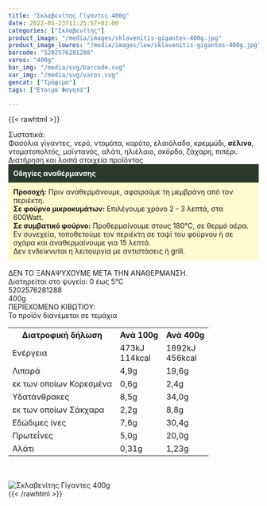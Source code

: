 ```yaml
---
title: "Σκλαβενίτης Γίγαντες 400g"
date: 2022-05-23T11:25:57+03:00
categories: ["Σκλαβενίτης"]
product_image: "/media/images/sklavenitis-gigantes-400g.jpg"
product_image_lowres: "/media/images/low/sklavenitis-gigantes-400g.jpg"
barcode: "5202576281288"
varos: "400g"
bar_img: "/media/svg/barcode.svg"
var_img: "/media/svg/varos.svg"
gencat: ["Τρόφιμα"]
tags: ["Έτοιμα Φαγητά"]

---
```

{{< rawhtml >}}

<div class="sload509"><div class="product"><div id="sistatika">Συστατικά:</div><div class="alltext">Φασόλια γίγαντες, νερό, ντομάτα, καρότο, ελαιόλαδο, κρεμμύδι, <b>σέλινο</b>, ντοματοπολτός, μαϊντανός, αλάτι, ηλιέλαιο, σκόρδο, ζάχαρη, πιπέρι.</div><div id="loipa">Διατήρηση και λοιπά στοιχεία προϊόντος</div><div class="alltext"><div style="background:#2b3a2d;padding:10px;color:#fff"><b>Οδηγίες αναθέρμανσης</b></div><div style="background:#ffface;padding:10px;"><b>Προσοχή:</b> Πριν αναθερμάνουμε, αφαιρούμε τη μεμβράνη από τον περιέκτη.<br><b>Σε φούρνο μικροκυμάτων:</b> Επιλέγουμε χρόνο 2 - 3 λεπτά, στα 600Watt.<br><b>Σε συμβατικό φούρνο:</b> Προθερμαίνουμε στους 180°C, σε θερμό αέρα. Εν συνεχεία, τοποθετούμε τον περιέκτη σε ταψί του φούρνου ή σε σχάρα και αναθερμαίνουμε για 15 λεπτά.<br>Δεν ενδείκνυται η λειτουργία με αντιστάσεις ή grill.</div><br>ΔΕΝ ΤΟ ΞΑΝΑΨΥΧΟΥΜΕ ΜΕΤΑ ΤΗΝ ΑΝΑΘΕΡΜΑΝΣΗ.<br>Διατηρείται στο ψυγείο: 0 έως 5°C<br></div><div id="barcode"><div id="barimage1"></div><span id="bartext">5202576281288</span></div><div id="varos"><div id="varosimage1"></div><span id="varostext">400g</span></div><div id="kivotio">ΠΕΡΙΕΧΟΜΕΝΟ ΚΙΒΩΤΙΟΥ:<br>Το προϊόν διανέμεται σε τεμάχια</div><div class="tabout"><table id="diatable"><tbody><tr><th>Διατροφική δήλωση</th><th>Ανά 100g</th><th>Ανά 400g</th></tr><tr><td class="texr2">Ενέργεια</td><td class="texr">473kJ<br>114kcal</td><td class="texr">1892kJ<br>456kcal</td></tr><tr><td class="texr2">Λιπαρά</td><td class="texr">4,9g</td><td class="texr">19,6g</td></tr><tr><td class="gray">εκ των οποίων Κορεσµένα</td><td class="gray2">0,6g</td><td class="gray2">2,4g</td></tr><tr><td class="texr2">Yδατάνθρακες</td><td class="texr">8,5g</td><td class="texr">34,0g</td></tr><tr><td class="gray">εκ των οποίων Σάκχαρα</td><td class="gray2">2,2g</td><td class="gray2">8,8g</td></tr><tr><td class="texr2">Eδώδιμες ίνες</td><td class="texr">7,6g</td><td class="texr">30,4g</td></tr><tr><td class="texr2">Πρωτεΐνες</td><td class="texr">5,0g</td><td class="texr">20,0g</td></tr><tr><td class="texr2">Αλάτι</td><td class="texr">0,31g</td><td class="texr">1,23g</td></tr></tbody></table></div><br><br><div class="pimg"><img alt="Σκλαβενίτης Γίγαντες 400g" title="Σκλαβενίτης Γίγαντες 400g" src="/media/images/sklavenitis-gigantes-400g.jpg"></div></div></div>
{{< /rawhtml >}}


